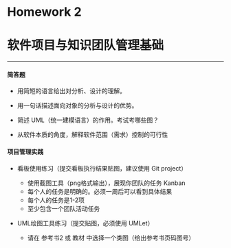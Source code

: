 # Homework 2
# 软件项目与知识团队管理基础
---
#### 简答题
* 用简短的语言给出对分析、设计的理解。




* 用一句话描述面向对象的分析与设计的优势。




* 简述 UML（统一建模语言）的作用。考试考哪些图？




* 从软件本质的角度，解释软件范围（需求）控制的可行性



#### 项目管理实践
* 看板使用练习（提交看板执行结果贴图，建议使用 Git project）
    - 使用截图工具（png格式输出），展现你团队的任务 Kanban
    - 每个人的任务是明确的。必须一周后可以看到具体结果
    - 每个人的任务是1-2项
    - 至少包含一个团队活动任务





* UML绘图工具练习（提交贴图，必须使用 UMLet）
    - 请在 参考书2 或 教材 中选择一个类图（给出参考书页码图号）
